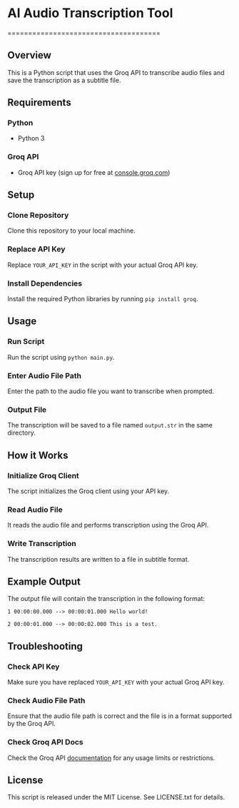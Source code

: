 # AI Audio Transcription Tool
=====================================

## Overview
This is a Python script that uses the Groq API to transcribe audio files and save the transcription as a subtitle file.

## Requirements
### Python
* Python 3
### Groq API
* Groq API key (sign up for free at [console.groq.com](http://console.groq.com))

## Setup
### Clone Repository
Clone this repository to your local machine.
### Replace API Key
Replace `YOUR_API_KEY` in the script with your actual Groq API key.
### Install Dependencies
Install the required Python libraries by running `pip install groq`.

## Usage
### Run Script
Run the script using `python main.py`.
### Enter Audio File Path
Enter the path to the audio file you want to transcribe when prompted.
### Output File
The transcription will be saved to a file named `output.str` in the same directory.

## How it Works
### Initialize Groq Client
The script initializes the Groq client using your API key.
### Read Audio File
It reads the audio file and performs transcription using the Groq API.
### Write Transcription
The transcription results are written to a file in subtitle format.

## Example Output
The output file will contain the transcription in the following format:

    1 00:00:00.000 --> 00:00:01.000 Hello world!

    2 00:00:01.000 --> 00:00:02.000 This is a test.


## Troubleshooting
### Check API Key
Make sure you have replaced `YOUR_API_KEY` with your actual Groq API key.
### Check Audio File Path
Ensure that the audio file path is correct and the file is in a format supported by the Groq API.
### Check Groq API Docs
Check the Groq API [documentation](https://console.groq.com/settings/limits)  for any usage limits or restrictions.

## License
This script is released under the MIT License. See LICENSE.txt for details.